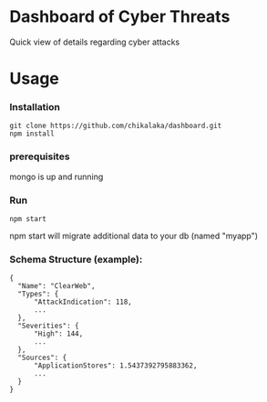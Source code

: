 # Dashboard of Cyber Threats
Quick view of details regarding cyber attacks

# Usage

### Installation

    git clone https://github.com/chikalaka/dashboard.git
    npm install

### prerequisites
mongo is up and running

### Run

    npm start

npm start will migrate additional data to your db (named "myapp")

### Schema Structure (example):
```
{
  "Name": "ClearWeb",
  "Types": {
      "AttackIndication": 118,
      ...
  },
  "Severities": {
      "High": 144,
      ...
  },
  "Sources": {
      "ApplicationStores": 1.5437392795883362,
      ...
  }
}
```
